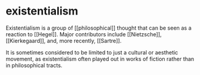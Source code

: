 # existentialism

Existentialism is a group of [[philosophical]] thought that can be seen as a reaction to [[Hegel]]. Major contributors include [[Nietzsche]], [[Kierkegaard]], and, more recently, [[Sartre]].

It is sometimes considered to be limited to just a cultural or aesthetic movement, as existentialism often played out in works of fiction rather than in philosophical tracts.

